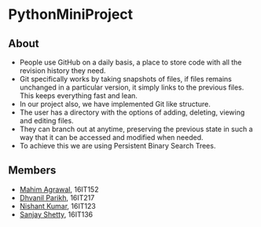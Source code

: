 # PythonMiniProject
## About
* People use GitHub on a daily basis, a place to store code with all the revision history they need.
* Git specifically works by taking snapshots of files, if files remains unchanged in a particular version, it simply links to the 
  previous files. This keeps everything fast and lean.  
* In our project also, we have implemented Git like structure.  
* The user has a directory with the options of adding, deleting, viewing and editing files. 
* They can branch out at anytime, preserving the previous state in such a way that it can be accessed and modified when needed. 
* To achieve this we are using Persistent Binary Search Trees.
## Members
* [Mahim Agrawal](https://github.com/mahim23), 16IT152
* [Dhvanil Parikh](https://github.com/DhvanilP), 16IT217
* [Nishant Kumar](https://github.com/NishantKr97), 16IT123
* [Sanjay Shetty](), 16IT136